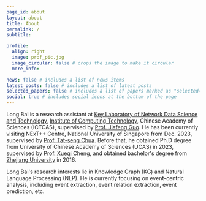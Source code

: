 ```yaml
---
page_id: about
layout: about
title: About
permalink: /
subtitle: 

profile:
  align: right
  image: prof_pic.jpg
  image_circular: false # crops the image to make it circular
  more_info: 

news: false # includes a list of news items
latest_posts: false # includes a list of latest posts
selected_papers: false # includes a list of papers marked as "selected={true}"
social: true # includes social icons at the bottom of the page
---
```


Long Bai is a research assistant at [Key Laboratory of Network Data Science and Technology](http://bigdatalab.ac.cn/),  [Institute of Computing Technology](http://www.ict.ac.cn/), Chinese Academy of Sciences (ICTCAS), supervised by [Prof. Jiafeng Guo](https://bigdatalab.ac.cn/rcpy/bssds/202203/t20220308_20651.html). 
He has been currently visiting NExT++ Centre, National University of Singapore from Dec. 2023, supervised by [Prof. Tat-seng Chua](https://www.chuatatseng.com/).
Before that, he obtained Ph.D degree from University of Chinese Academy of Sciences (UCAS) in 2023, supervised by [Prof. Xueqi Cheng](https://bigdatalab.ac.cn/yjdw/jcrc/202203/t20220308_20663.html), and obtained bachelor's degree from [Zhejiang University](https://www.zju.edu.cn/) in 2016.

Long Bai's research interests lie in Knowledge Graph (KG) and Natural Language Processing (NLP). 
He is currently focusing on event-centric analysis, including event extraction, event relation extraction, event prediction, etc.
